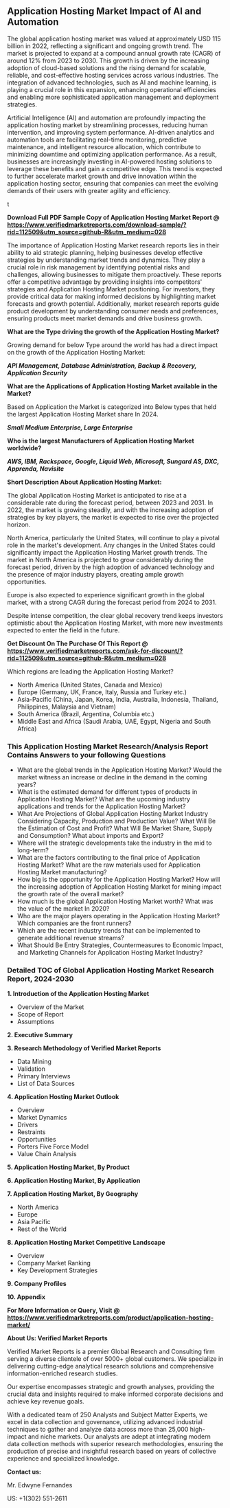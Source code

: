 <h2>Application Hosting Market Impact of AI and Automation</h2><p>The global application hosting market was valued at approximately USD 115 billion in 2022, reflecting a significant and ongoing growth trend. The market is projected to expand at a compound annual growth rate (CAGR) of around 12% from 2023 to 2030. This growth is driven by the increasing adoption of cloud-based solutions and the rising demand for scalable, reliable, and cost-effective hosting services across various industries. The integration of advanced technologies, such as AI and machine learning, is playing a crucial role in this expansion, enhancing operational efficiencies and enabling more sophisticated application management and deployment strategies.</p><p>Artificial Intelligence (AI) and automation are profoundly impacting the application hosting market by streamlining processes, reducing human intervention, and improving system performance. AI-driven analytics and automation tools are facilitating real-time monitoring, predictive maintenance, and intelligent resource allocation, which contribute to minimizing downtime and optimizing application performance. As a result, businesses are increasingly investing in AI-powered hosting solutions to leverage these benefits and gain a competitive edge. This trend is expected to further accelerate market growth and drive innovation within the application hosting sector, ensuring that companies can meet the evolving demands of their users with greater agility and efficiency.</p>t</p><p id="" class=""><strong>Download Full PDF Sample Copy of Application Hosting Market Report @ <a href="https://www.verifiedmarketreports.com/download-sample/?rid=112509&utm_source=github-R&utm_medium=028" target="_blank">https://www.verifiedmarketreports.com/download-sample/?rid=112509&utm_source=github-R&utm_medium=028</a></strong></p><p>The importance of&nbsp;Application Hosting Market research reports lies in their ability to aid strategic planning, helping businesses develop effective strategies by understanding market trends and dynamics. They play a crucial role in risk management by identifying potential risks and challenges, allowing businesses to mitigate them proactively. These reports offer a competitive advantage by providing insights into competitors' strategies and Application Hosting Market positioning. For investors, they provide critical data for making informed decisions by highlighting market forecasts and growth potential. Additionally, market research reports guide product development by understanding consumer needs and preferences, ensuring products meet market demands and drive business growth.</p><p><strong>What are the&nbsp;Type driving the growth of the Application Hosting Market?</strong></p><p id="" class="">Growing demand for below Type around the world has had a direct impact on the growth of the Application Hosting Market:</p><em><strong>API Management, Database Administration, Backup & Recovery, Application Security</strong></em></p><strong>What are the&nbsp;Applications&nbsp;of Application Hosting Market available in the Market?</strong></p><p id="" class="">Based on Application the Market is categorized into Below types that held the largest Application Hosting Market share In 2024.</p><em><strong>Small Medium Enterprise, Large Enterprise</strong></em></p><strong>Who is the largest Manufacturers of Application Hosting Market worldwide?</strong></p><p><em><strong>AWS, IBM, Rackspace, Google, Liquid Web, Microsoft, Sungard AS, DXC, Apprenda, Navisite</strong></em></p><p id="" class=""><strong>Short Description About Application Hosting Market:</strong></p><p>The global Application Hosting Market is anticipated to rise at a considerable rate during the forecast period, between 2023 and 2031. In 2022, the market is growing steadily, and with the increasing adoption of strategies by key players, the market is expected to rise over the projected horizon.</p><p>North America, particularly the United States, will continue to play a pivotal role in the market's development. Any changes in the United States could significantly impact the Application Hosting Market growth trends. The market in North America is projected to grow considerably during the forecast period, driven by the high adoption of advanced technology and the presence of major industry players, creating ample growth opportunities.</p><p>Europe is also expected to experience significant growth in the global market, with a strong CAGR during the forecast period from 2024 to 2031.</p><p>Despite intense competition, the clear global recovery trend keeps investors optimistic about the Application Hosting Market, with more new investments expected to enter the field in the future.</p><p id="" class=""><strong>Get Discount On The Purchase Of This Report @ <a href="https://www.verifiedmarketreports.com/ask-for-discount/?rid=112509&utm_source=github-R&utm_medium=028" target="_blank">https://www.verifiedmarketreports.com/ask-for-discount/?rid=112509&utm_source=github-R&utm_medium=028</a></strong></p>Which regions are leading the Application Hosting Market?</p><ul><li>North America (United States, Canada and Mexico)</li><li>Europe (Germany, UK, France, Italy, Russia and Turkey etc.)</li><li>Asia-Pacific (China, Japan, Korea, India, Australia, Indonesia, Thailand, Philippines, Malaysia and Vietnam)</li><li>South America (Brazil, Argentina, Columbia etc.)</li><li>Middle East and Africa (Saudi Arabia, UAE, Egypt, Nigeria and South Africa)</li></ul><h3 id="" class="">This Application Hosting Market Research/Analysis Report Contains Answers to your following Questions</h3><ul><li>What are the global trends in the Application Hosting Market? Would the market witness an increase or decline in the demand in the coming years?</li><li>What is the estimated demand for different types of products in Application Hosting Market? What are the upcoming industry applications and trends for the Application Hosting Market?</li><li>What Are Projections of Global Application Hosting Market Industry Considering Capacity, Production and Production Value? What Will Be the Estimation of Cost and Profit? What Will Be Market Share, Supply and Consumption? What about imports and Export?</li><li>Where will the strategic developments take the industry in the mid to long-term?</li><li>What are the factors contributing to the final price of Application Hosting Market? What are the raw materials used for Application Hosting Market manufacturing?</li><li>How big is the opportunity for the Application Hosting Market? How will the increasing adoption of Application Hosting Market for mining impact the growth rate of the overall market?</li><li>How much is the global Application Hosting Market worth? What was the value of the market In 2020?</li><li>Who are the major players operating in the Application Hosting Market? Which companies are the front runners?</li><li>Which are the recent industry trends that can be implemented to generate additional revenue streams?</li><li>What Should Be Entry Strategies, Countermeasures to Economic Impact, and Marketing Channels for Application Hosting Market Industry?</li></ul><h3 id="" class="">Detailed TOC of Global Application Hosting Market Research Report, 2024-2030</h3><p id="" class=""><strong>1. Introduction of the Application Hosting Market</strong></p><ul><li>Overview of the Market</li><li>Scope of Report</li><li>Assumptions</li></ul><p id="" class=""><strong>2. Executive Summary</strong></p><p id="" class=""><strong>3. Research Methodology of Verified Market Reports</strong></p><ul><li>Data Mining</li><li>Validation</li><li>Primary Interviews</li><li>List of Data Sources</li></ul><p id="" class=""><strong>4. Application Hosting Market Outlook</strong></p><ul><li>Overview</li><li>Market Dynamics</li><li>Drivers</li><li>Restraints</li><li>Opportunities</li><li>Porters Five Force Model</li><li>Value Chain Analysis</li></ul><p id="" class=""><strong>5. Application Hosting Market, By Product</strong></p><p id="" class=""><strong>6. Application Hosting Market, By Application</strong></p><p id="" class=""><strong>7. Application Hosting Market, By Geography</strong></p><ul><li>North America</li><li>Europe</li><li>Asia Pacific</li><li>Rest of the World</li></ul><p id="" class=""><strong>8. Application Hosting Market Competitive Landscape</strong></p><ul><li>Overview</li><li>Company Market Ranking</li><li>Key Development Strategies</li></ul><p id="" class=""><strong>9. Company Profiles</strong></p><p id="" class=""><strong>10. Appendix</strong></p><p id="" class=""><strong>For More Information or Query, Visit @ <a href="https://www.verifiedmarketreports.com/product/application-hosting-market/" target="_blank">https://www.verifiedmarketreports.com/product/application-hosting-market/</a></strong></p><p id="" class=""><strong>About Us: Verified Market Reports</strong></p><p id="" class="">Verified Market Reports is a premier Global Research and Consulting firm serving a diverse clientele of over 5000+ global customers. We specialize in delivering cutting-edge analytical research solutions and comprehensive information-enriched research studies.</p><p id="" class="">Our expertise encompasses strategic and growth analyses, providing the crucial data and insights required to make informed corporate decisions and achieve key revenue goals.</p><p id="" class="">With a dedicated team of 250 Analysts and Subject Matter Experts, we excel in data collection and governance, utilizing advanced industrial techniques to gather and analyze data across more than 25,000 high-impact and niche markets. Our analysts are adept at integrating modern data collection methods with superior research methodologies, ensuring the production of precise and insightful research based on years of collective experience and specialized knowledge.</p><p id="" class=""><strong>Contact us:</strong></p><p id="" class="">Mr. Edwyne Fernandes</p><p id="" class="">US: +1(302) 551-2611</p>